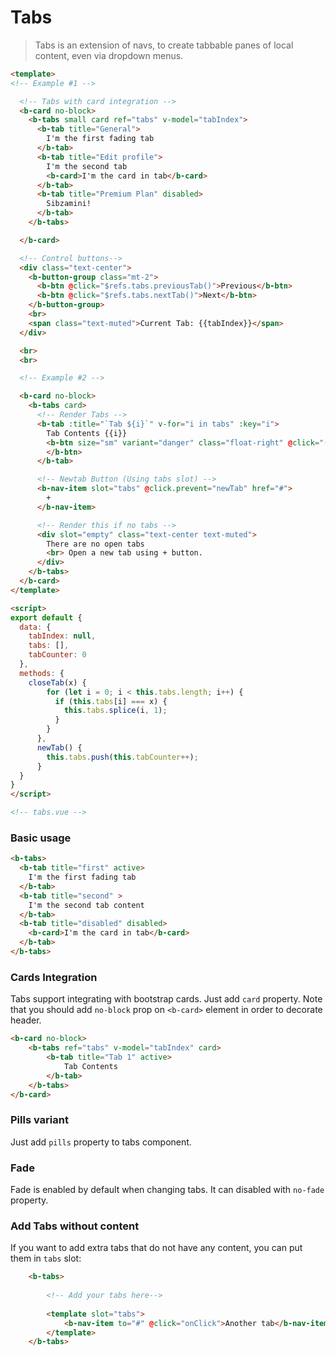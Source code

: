 # Tabs

> Tabs is an extension of navs, to create tabbable panes of local content, even via dropdown menus.

```html
<template>
<!-- Example #1 -->

  <!-- Tabs with card integration -->
  <b-card no-block>
    <b-tabs small card ref="tabs" v-model="tabIndex">
      <b-tab title="General">
        I'm the first fading tab
      </b-tab>
      <b-tab title="Edit profile">
        I'm the second tab
        <b-card>I'm the card in tab</b-card>
      </b-tab>
      <b-tab title="Premium Plan" disabled>
        Sibzamini!
      </b-tab>
    </b-tabs>

  </b-card>

  <!-- Control buttons-->
  <div class="text-center">
    <b-button-group class="mt-2">
      <b-btn @click="$refs.tabs.previousTab()">Previous</b-btn>
      <b-btn @click="$refs.tabs.nextTab()">Next</b-btn>
    </b-button-group>
    <br>
    <span class="text-muted">Current Tab: {{tabIndex}}</span>
  </div>

  <br>
  <br>

  <!-- Example #2 -->

  <b-card no-block>
    <b-tabs card>
      <!-- Render Tabs -->
      <b-tab :title="`Tab ${i}`" v-for="i in tabs" :key="i">
        Tab Contents {{i}}
        <b-btn size="sm" variant="danger" class="float-right" @click="()=>closeTab(i)">Close tab
        </b-btn>
      </b-tab>

      <!-- Newtab Button (Using tabs slot) -->
      <b-nav-item slot="tabs" @click.prevent="newTab" href="#">
        +
      </b-nav-item>

      <!-- Render this if no tabs -->
      <div slot="empty" class="text-center text-muted">
        There are no open tabs
        <br> Open a new tab using + button.
      </div>
    </b-tabs>
  </b-card>
</template>

<script>
export default {
  data: {
    tabIndex: null,
    tabs: [],
    tabCounter: 0
  },
  methods: {
    closeTab(x) {
        for (let i = 0; i < this.tabs.length; i++) {
          if (this.tabs[i] === x) {
            this.tabs.splice(i, 1);
          }
        }
      },
      newTab() {
        this.tabs.push(this.tabCounter++);
      }
  }
}
</script>

<!-- tabs.vue -->
```

### Basic usage

```html
<b-tabs>
  <b-tab title="first" active>
    I'm the first fading tab
  </b-tab>
  <b-tab title="second" >
    I'm the second tab content
  </b-tab>
  <b-tab title="disabled" disabled>
    <b-card>I'm the card in tab</b-card>
  </b-tab>
</b-tabs>
```

### Cards Integration

Tabs support integrating with bootstrap cards. Just add `card` property. Note that you should add `no-block` prop on `<b-card>` element in order to decorate header.

```html
<b-card no-block>
    <b-tabs ref="tabs" v-model="tabIndex" card>
        <b-tab title="Tab 1" active>
            Tab Contents
        </b-tab>
    </b-tabs>
</b-card>
```

### Pills variant

Just add `pills` property to tabs component.

### Fade

Fade is enabled by default when changing tabs. It can disabled with `no-fade` property.

### Add Tabs without content

If you want to add extra tabs that do not have any content, you can put them in `tabs` slot:

```html
    <b-tabs>
    
        <!-- Add your tabs here-->
    
        <template slot="tabs">
            <b-nav-item to="#" @click="onClick">Another tab</b-nav-item>
        </template>
    </b-tabs>
```
